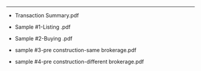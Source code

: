 ---
   - Transaction Summary.pdf

   - Sample #1-Listing .pdf

   - Sample #2-Buying .pdf

   - sample #3-pre construction-same brokerage.pdf

   - sample #4-pre construction-different brokerage.pdf

